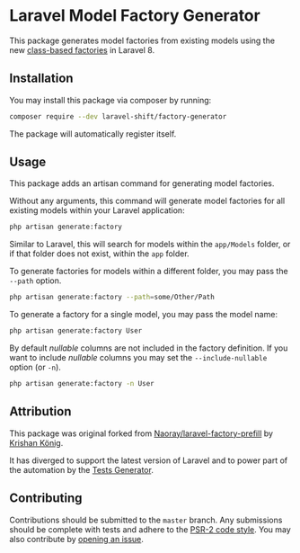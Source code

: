 # Laravel Model Factory Generator
This package generates model factories from existing models using the new [class-based factories](https://laravel.com/docs/8.x/database-testing#writing-factories) in Laravel 8.


## Installation
You may install this package via composer by running:

```sh
composer require --dev laravel-shift/factory-generator
```

The package will automatically register itself.


## Usage
This package adds an artisan command for generating model factories.

Without any arguments, this command will generate model factories for all existing models within your Laravel application:

```sh
php artisan generate:factory
```

Similar to Laravel, this will search for models within the `app/Models` folder, or if that folder does not exist, within the `app` folder.

To generate factories for models within a different folder, you may pass the `--path` option.

```sh
php artisan generate:factory --path=some/Other/Path
```

To generate a factory for a single model, you may pass the model name:

```sh
php artisan generate:factory User
```

By default _nullable_ columns are not included in the factory definition. If you want to include _nullable_ columns you may set the `--include-nullable` option (or `-n`).

```sh
php artisan generate:factory -n User
```


## Attribution
This package was original forked from [Naoray/laravel-factory-prefill](https://github.com/Naoray/laravel-factory-prefill) by [Krishan König](https://github.com/Naoray).

It has diverged to support the latest version of Laravel and to power part of the automation by the [Tests Generator](https://laravelshift.com/laravel-test-generator).


## Contributing
Contributions should be submitted to the `master` branch. Any submissions should be complete with tests and adhere to the [PSR-2 code style](https://www.php-fig.org/psr/psr-2/). You may also contribute by [opening an issue](https://github.com/laravel-shift/factory-generator/issues).
